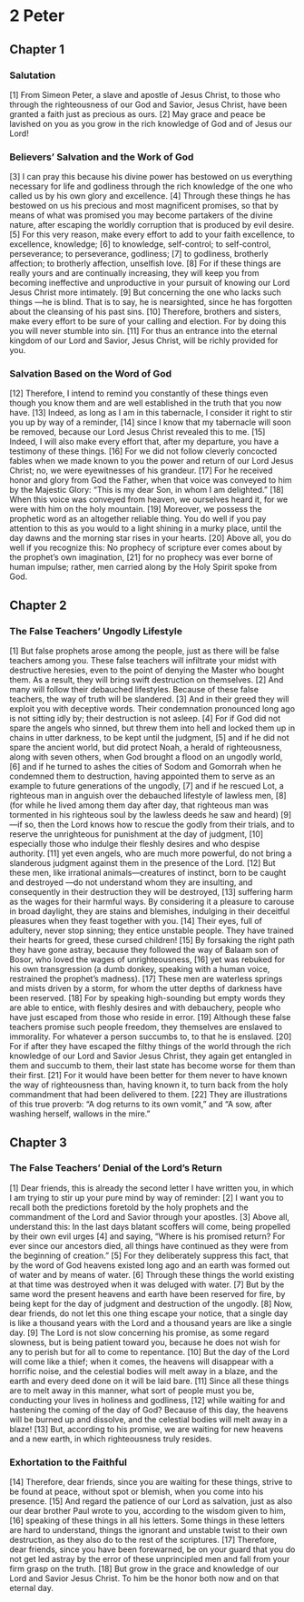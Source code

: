 # 2 Peter

## Chapter 1 <!-- scripture:1 -->


### Salutation

[1] From Simeon Peter, a slave and apostle of Jesus Christ, to those who through the righteousness of our God and Savior, Jesus Christ, have been granted a faith just as precious as ours.
[2] May grace and peace be lavished on you as you grow in the rich knowledge of God and of Jesus our Lord!

### Believers’ Salvation and the Work of God

[3] I can pray this because his divine power has bestowed on us everything necessary for life and godliness through the rich knowledge of the one who called us by his own glory and excellence.
[4] Through these things he has bestowed on us his precious and most magnificent promises, so that by means of what was promised you may become partakers of the divine nature, after escaping the worldly corruption that is produced by evil desire.
[5] For this very reason, make every effort to add to your faith excellence, to excellence, knowledge;
[6] to knowledge, self-control; to self-control, perseverance; to perseverance, godliness;
[7] to godliness, brotherly affection; to brotherly affection, unselfish love.
[8] For if these things are really yours and are continually increasing, they will keep you from becoming ineffective and unproductive in your pursuit of knowing our Lord Jesus Christ more intimately.
[9] But concerning the one who lacks such things —he is blind. That is to say, he is nearsighted, since he has forgotten about the cleansing of his past sins.
[10] Therefore, brothers and sisters, make every effort to be sure of your calling and election. For by doing this you will never stumble into sin.
[11] For thus an entrance into the eternal kingdom of our Lord and Savior, Jesus Christ, will be richly provided for you.

### Salvation Based on the Word of God

[12] Therefore, I intend to remind you constantly of these things even though you know them and are well established in the truth that you now have.
[13] Indeed, as long as I am in this tabernacle, I consider it right to stir you up by way of a reminder,
[14] since I know that my tabernacle will soon be removed, because our Lord Jesus Christ revealed this to me.
[15] Indeed, I will also make every effort that, after my departure, you have a testimony of these things.
[16] For we did not follow cleverly concocted fables when we made known to you the power and return of our Lord Jesus Christ; no, we were eyewitnesses of his grandeur.
[17] For he received honor and glory from God the Father, when that voice was conveyed to him by the Majestic Glory: “This is my dear Son, in whom I am delighted.”
[18] When this voice was conveyed from heaven, we ourselves heard it, for we were with him on the holy mountain.
[19] Moreover, we possess the prophetic word as an altogether reliable thing. You do well if you pay attention to this as you would to a light shining in a murky place, until the day dawns and the morning star rises in your hearts.
[20] Above all, you do well if you recognize this: No prophecy of scripture ever comes about by the prophet’s own imagination,
[21] for no prophecy was ever borne of human impulse; rather, men carried along by the Holy Spirit spoke from God.

## Chapter 2 <!-- scripture:2 -->


### The False Teachers’ Ungodly Lifestyle

[1] But false prophets arose among the people, just as there will be false teachers among you. These false teachers will infiltrate your midst with destructive heresies, even to the point of denying the Master who bought them. As a result, they will bring swift destruction on themselves.
[2] And many will follow their debauched lifestyles. Because of these false teachers, the way of truth will be slandered.
[3] And in their greed they will exploit you with deceptive words. Their condemnation pronounced long ago is not sitting idly by; their destruction is not asleep.
[4] For if God did not spare the angels who sinned, but threw them into hell and locked them up in chains in utter darkness, to be kept until the judgment,
[5] and if he did not spare the ancient world, but did protect Noah, a herald of righteousness, along with seven others, when God brought a flood on an ungodly world,
[6] and if he turned to ashes the cities of Sodom and Gomorrah when he condemned them to destruction, having appointed them to serve as an example to future generations of the ungodly,
[7] and if he rescued Lot, a righteous man in anguish over the debauched lifestyle of lawless men,
[8] (for while he lived among them day after day, that righteous man was tormented in his righteous soul by the lawless deeds he saw and heard)
[9] —if so, then the Lord knows how to rescue the godly from their trials, and to reserve the unrighteous for punishment at the day of judgment,
[10] especially those who indulge their fleshly desires and who despise authority.
[11] yet even angels, who are much more powerful, do not bring a slanderous judgment against them in the presence of the Lord.
[12] But these men, like irrational animals—creatures of instinct, born to be caught and destroyed —do not understand whom they are insulting, and consequently in their destruction they will be destroyed,
[13] suffering harm as the wages for their harmful ways. By considering it a pleasure to carouse in broad daylight, they are stains and blemishes, indulging in their deceitful pleasures when they feast together with you.
[14] Their eyes, full of adultery, never stop sinning; they entice unstable people. They have trained their hearts for greed, these cursed children!
[15] By forsaking the right path they have gone astray, because they followed the way of Balaam son of Bosor, who loved the wages of unrighteousness,
[16] yet was rebuked for his own transgression (a dumb donkey, speaking with a human voice, restrained the prophet’s madness).
[17] These men are waterless springs and mists driven by a storm, for whom the utter depths of darkness have been reserved.
[18] For by speaking high-sounding but empty words they are able to entice, with fleshly desires and with debauchery, people who have just escaped from those who reside in error.
[19] Although these false teachers promise such people freedom, they themselves are enslaved to immorality. For whatever a person succumbs to, to that he is enslaved.
[20] For if after they have escaped the filthy things of the world through the rich knowledge of our Lord and Savior Jesus Christ, they again get entangled in them and succumb to them, their last state has become worse for them than their first.
[21] For it would have been better for them never to have known the way of righteousness than, having known it, to turn back from the holy commandment that had been delivered to them.
[22] They are illustrations of this true proverb: “A dog returns to its own vomit,” and “A sow, after washing herself, wallows in the mire.”

## Chapter 3 <!-- scripture:3 -->


### The False Teachers’ Denial of the Lord’s Return

[1] Dear friends, this is already the second letter I have written you, in which I am trying to stir up your pure mind by way of reminder:
[2] I want you to recall both the predictions foretold by the holy prophets and the commandment of the Lord and Savior through your apostles.
[3] Above all, understand this: In the last days blatant scoffers will come, being propelled by their own evil urges
[4] and saying, “Where is his promised return? For ever since our ancestors died, all things have continued as they were from the beginning of creation.”
[5] For they deliberately suppress this fact, that by the word of God heavens existed long ago and an earth was formed out of water and by means of water.
[6] Through these things the world existing at that time was destroyed when it was deluged with water.
[7] But by the same word the present heavens and earth have been reserved for fire, by being kept for the day of judgment and destruction of the ungodly.
[8] Now, dear friends, do not let this one thing escape your notice, that a single day is like a thousand years with the Lord and a thousand years are like a single day.
[9] The Lord is not slow concerning his promise, as some regard slowness, but is being patient toward you, because he does not wish for any to perish but for all to come to repentance.
[10] But the day of the Lord will come like a thief; when it comes, the heavens will disappear with a horrific noise, and the celestial bodies will melt away in a blaze, and the earth and every deed done on it will be laid bare.
[11] Since all these things are to melt away in this manner, what sort of people must you be, conducting your lives in holiness and godliness,
[12] while waiting for and hastening the coming of the day of God? Because of this day, the heavens will be burned up and dissolve, and the celestial bodies will melt away in a blaze!
[13] But, according to his promise, we are waiting for new heavens and a new earth, in which righteousness truly resides.

### Exhortation to the Faithful

[14] Therefore, dear friends, since you are waiting for these things, strive to be found at peace, without spot or blemish, when you come into his presence.
[15] And regard the patience of our Lord as salvation, just as also our dear brother Paul wrote to you, according to the wisdom given to him,
[16] speaking of these things in all his letters. Some things in these letters are hard to understand, things the ignorant and unstable twist to their own destruction, as they also do to the rest of the scriptures.
[17] Therefore, dear friends, since you have been forewarned, be on your guard that you do not get led astray by the error of these unprincipled men and fall from your firm grasp on the truth.
[18] But grow in the grace and knowledge of our Lord and Savior Jesus Christ. To him be the honor both now and on that eternal day.
